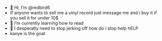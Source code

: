 - 👋 Hi, I’m @redbird6
- If anyone wants to sell me a vinyl record just message me and i buy it if you sell it for under 10$
- 🌱 I’m currently learning how to read
- 💞️ I desperatly need to stop jerking off how do i stop help hELP
- kanye is the goat

<!---
redbird6/redbird6 is a ✨ special ✨ repository because its `README.md` (this file) appears on your GitHub profile.
You can click the Preview link to take a look at your changes.
--->
